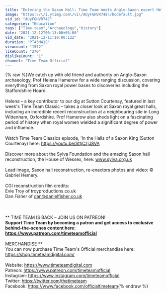 ```yaml
---
title: "Entering the Saxon Hall: Time Team meets Anglo-Saxon expert Helena Hamerow"
image: "https:\/\/i.ytimg.com\/vi\/AUyFGHVR74E\/hqdefault.jpg"
vid_id: "AUyFGHVR74E"
categories: "Education"
tags: ["Time team","Archaeology","History"]
date: "2021-12-12T00:13:00+03:00"
vid_date: "2021-12-11T19:00:12Z"
duration: "PT43M41S"
viewcount: "1572"
likeCount: "270"
dislikeCount: "1"
channel: "Time Team Official"
---
```

{% raw %}We catch up with old friend and authority on Anglo-Saxon archaeology, Prof Helena Hamerow for a wide ranging discussion, covering everything from Saxon royal power bases to discoveries including the Staffordshire Hoard.<br /><br />Helena – a key contributor to our dig at Sutton Courtenay, featured in last week's Time Team Classic – takes a closer look at Saxon royal great halls, including an incredible recent reconstruction at a neighbouring site in Long Wittenham, Oxfordshire. Prof Hamerow also sheds light on a fascinating period of history when royal women wielded a significant degree of power and influence.<br /><br />Watch Time Team Classics episode, 'In the Halls of a Saxon King (Sutton Courtenay) here: <a rel="nofollow" target="blank" href="https://youtu.be/SttjCzjJ8VA">https://youtu.be/SttjCzjJ8VA</a><br /><br />Discover more about the Sylva Foundation and the amazing Saxon hall reconstruction, the House of Wessex, here: www.sylva.org.uk<br /><br />Lead image, Saxon hall reconstruction, re-enactors photos and video: © Gabriel Hemery.<br /><br />CGI reconstruction film credits:<br />Evie Troy of troyproductions.co.uk<br />Dan Fisher of dan@danielfisher.co.uk<br /><br /><br /><br />** TIME TEAM IS BACK – JOIN US ON PATREON! **<br />Support Time Team by becoming a patron and get access to exclusive behind-the-scenes content here: <a rel="nofollow" target="blank" href="https://www.patreon.com/timeteamofficial">https://www.patreon.com/timeteamofficial</a> <br /><br />** MERCHANDISE **<br />You can now purchase Time Team's Official merchandise here: <a rel="nofollow" target="blank" href="https://shop.timeteamdigital.com/">https://shop.timeteamdigital.com/</a><br /><br />Website: <a rel="nofollow" target="blank" href="https://www.timeteamdigital.com">https://www.timeteamdigital.com</a> <br />Patreon: <a rel="nofollow" target="blank" href="https://www.patreon.com/timeteamofficial">https://www.patreon.com/timeteamofficial</a><br />Instagram: <a rel="nofollow" target="blank" href="https://www.instagram.com/timeteamofficial">https://www.instagram.com/timeteamofficial</a> <br />Twitter: <a rel="nofollow" target="blank" href="https://twitter.com/thetimeteam">https://twitter.com/thetimeteam</a> <br />Facebook: <a rel="nofollow" target="blank" href="https://www.facebook.com/officialtimeteam">https://www.facebook.com/officialtimeteam</a>{% endraw %}
